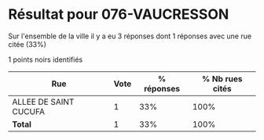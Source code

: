 # Résultat pour 076-VAUCRESSON

Sur l'ensemble de la ville il y a eu 3 réponses dont 1 réponses avec une rue citée (33%)

1 points noirs identifiés

| Rue | Vote | % réponses | % Nb rues cités|
|-----|------|------------|----------------|
| ALLEE DE SAINT CUCUFA | 1 | 33% | 100%|
| **Total** | 1 | 33% | 100%|
